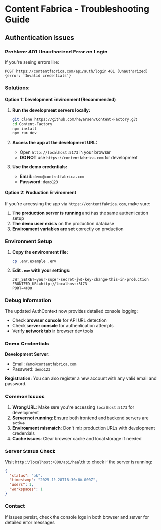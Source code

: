 # Content Fabrica - Troubleshooting Guide

## Authentication Issues

### Problem: 401 Unauthorized Error on Login

If you're seeing errors like:
```
POST https://contentfabrica.com/api/auth/login 401 (Unauthorized)
{error: 'Invalid credentials'}
```

### Solutions:

#### Option 1: Development Environment (Recommended)

1. **Run the development servers locally:**
   ```bash
   git clone https://github.com/heyarsen/Content-Factory.git
   cd Content-Factory
   npm install
   npm run dev
   ```

2. **Access the app at the development URL:**
   - Open `http://localhost:5173` in your browser
   - **DO NOT** use `https://contentfabrica.com` for development

3. **Use the demo credentials:**
   - **Email**: `demo@contentfabrica.com`
   - **Password**: `demo123`

#### Option 2: Production Environment

If you're accessing the app via `https://contentfabrica.com`, make sure:

1. **The production server is running** and has the same authentication setup
2. **The demo user exists** on the production database
3. **Environment variables are set** correctly on production

### Environment Setup

1. **Copy the environment file:**
   ```bash
   cp .env.example .env
   ```

2. **Edit `.env` with your settings:**
   ```env
   JWT_SECRET=your-super-secret-jwt-key-change-this-in-production
   FRONTEND_URL=http://localhost:5173
   PORT=4000
   ```

### Debug Information

The updated AuthContext now provides detailed console logging:

- Check **browser console** for API URL detection
- Check **server console** for authentication attempts
- Verify **network tab** in browser dev tools

### Demo Credentials

**Development Server:**
- Email: `demo@contentfabrica.com`
- Password: `demo123`

**Registration:**
You can also register a new account with any valid email and password.

### Common Issues

1. **Wrong URL**: Make sure you're accessing `localhost:5173` for development
2. **Server not running**: Ensure both frontend and backend servers are active
3. **Environment mismatch**: Don't mix production URLs with development credentials
4. **Cache issues**: Clear browser cache and local storage if needed

### Server Status Check

Visit `http://localhost:4000/api/health` to check if the server is running:

```json
{
  "status": "ok",
  "timestamp": "2025-10-28T18:30:00.000Z",
  "users": 1,
  "workspaces": 1
}
```

### Contact

If issues persist, check the console logs in both browser and server for detailed error messages.